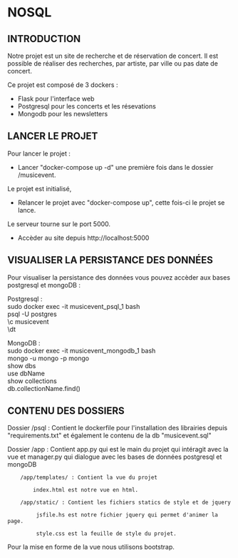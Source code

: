 # NOSQL

<h2>INTRODUCTION</h2>

Notre projet est un site de recherche et de réservation de concert.
Il est possible de réaliser des recherches, par artiste, par ville ou pas date de concert.

Ce projet est composé de 3 dockers :

- Flask pour l'interface web
- Postgresql pour les concerts et les résevations
- Mongodb pour les newsletters

<h2>LANCER LE PROJET</h2>

Pour lancer le projet :

- Lancer "docker-compose up -d" une première fois dans le dossier /musicevent.

Le projet est initialisé,

- Relancer le projet avec "docker-compose up", cette fois-ci le projet se lance.

Le serveur tourne sur le port 5000.

- Accèder au site depuis http://localhost:5000

<h2>VISUALISER LA PERSISTANCE DES DONNÉES</h2>

Pour visualiser la persistance des données vous pouvez accèder aux bases postgresql et mongoDB :

Postgresql : <br>sudo docker exec -it musicevent_psql_1 bash
             <br>psql -U postgres
             <br>\c musicevent
             <br>\dt
             
MongoDB : <br>sudo docker exec -it musicevent_mongodb_1 bash
          <br>mongo -u mongo -p mongo
          <br>show dbs
          <br>use dbName
          <br>show collections
          <br>db.collectionName.find()

<h2>CONTENU DES DOSSIERS</h2>

Dossier /psql : Contient le dockerfile pour l'installation des librairies depuis "requirements.txt" et également le contenu de la db "musicevent.sql"

Dossier /app : Contient app.py qui est le main du projet qui intéragit avec la vue et manager.py qui dialogue avec les bases de données postgresql et mongoDB

        /app/templates/ : Contient la vue du projet 
        
            index.html est notre vue en html.
        
        /app/static/ : Contient les fichiers statics de style et de jquery
        
             jsfile.hs est notre fichier jquery qui permet d'animer la page.
             
             style.css est la feuille de style du projet.
             
Pour la mise en forme de la vue nous utilisons bootstrap.
